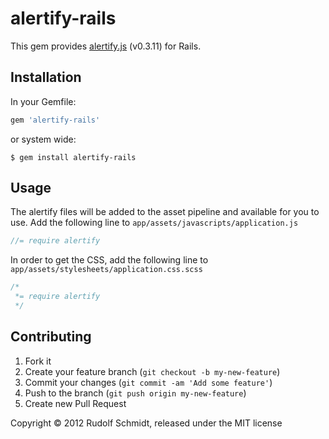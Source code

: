 # alertify-rails

This gem provides [alertify.js](http://fabien-d.github.com/alertify.js) (v0.3.11) for Rails.


## Installation

In your Gemfile:

```ruby
gem 'alertify-rails'
```

or system wide:

```console
$ gem install alertify-rails
```


## Usage

The alertify files will be added to the asset pipeline and available for you to use. Add the following line to `app/assets/javascripts/application.js`

```javascript
//= require alertify
```

In order to get the CSS, add the following line to `app/assets/stylesheets/application.css.scss`

```css
/*
 *= require alertify
 */
```

## Contributing

1. Fork it
2. Create your feature branch (`git checkout -b my-new-feature`)
3. Commit your changes (`git commit -am 'Add some feature'`)
4. Push to the branch (`git push origin my-new-feature`)
5. Create new Pull Request

Copyright &copy; 2012 Rudolf Schmidt, released under the MIT license

